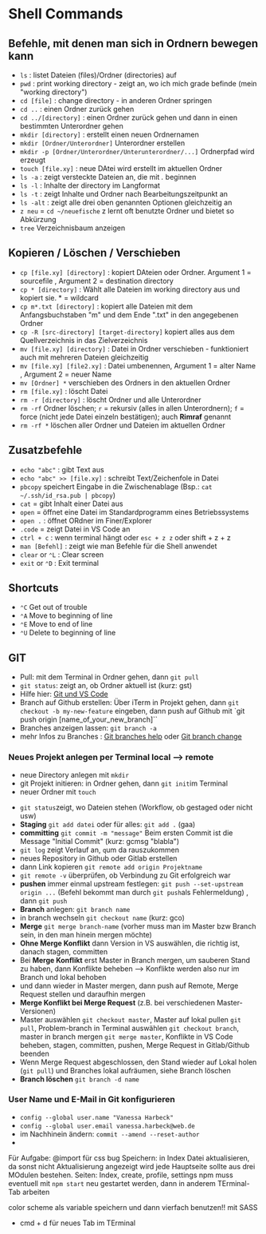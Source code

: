 # Shell Commands

## Befehle, mit denen man sich in Ordnern bewegen kann

- `ls` : listet Dateien (files)/Ordner (directories) auf
- `pwd` : print working directory - zeigt an, wo ich mich grade befinde (mein "working directory")
- `cd [file]` : change directory - in anderen Ordner springen
- `cd ..` : einen Ordner zurück gehen
- `cd ../[directory]` : einen Ordner zurück gehen und dann in einen bestimmten Unterordner gehen
- `mkdir [directory]` : erstellt einen neuen Ordnernamen
- `mkdir [Ordner/Unterordner]` Unterordner erstellen
- `mkdir -p [Ordner/Unterordner/Unterunterordner/...]` Ordnerpfad wird erzeugt
- `touch [file.xy]` : neue DAtei wird erstellt im aktuellen Ordner
- `ls -a` : zeigt versteckte Dateien an, die mit _._ beginnen
- `ls -l` : Inhalte der directory im Langformat
- `ls -t` : zeigt Inhalte und Ordner nach Bearbeitungszeitpunkt an
- `ls -alt` : zeigt alle drei oben genannten Optionen gleichzeitig an
- `z neu` = `cd ~/neuefische` z lernt oft benutzte Ordner und bietet so Abkürzung
- `tree` Verzeichnisbaum anzeigen

## Kopieren / Löschen / Verschieben

- `cp [file.xy] [directory]` : kopiert DAteien oder Ordner. Argument 1 = sourcefile , Argument 2 = destination directory
- `cp * [directory]` : Wählt alle Dateien im working directory aus und kopiert sie. \* = wildcard
- `cp m*.txt [directory]` : kopiert alle Dateien mit dem Anfangsbuchstaben "m" und dem Ende ".txt" in den angegebenen Ordner
- `cp -R [src-directory] [target-directory]` kopiert alles aus dem Quellverzeichnis in das Zielverzeichnis
- `mv [file.xy] [directory]` : Datei in Ordner verschieben - funktioniert auch mit mehreren Dateien gleichzeitig
- `mv [file.xy] [file2.xy]` : Datei umbenennen, Argument 1 = alter Name , Argument 2 = neuer Name
- `mv [Ordner] *` verschieben des Ordners in den aktuellen Ordner
- `rm [file.xy]` : löscht Datei
- `rm -r [directory]` : löscht Ordner und alle Unterordner
- `rm -rf` Ordner löschen; `r` = rekursiv (alles in allen Unterordnern); `f` = force (nicht jede Datei einzeln bestätigen); auch **Rimraf** genannt
- `rm -rf *` löschen aller Ordner und Dateien im aktuellen Ordner

## Zusatzbefehle

- `echo "abc"` : gibt Text aus
- `echo "abc" >> [file.xy]` : schreibt Text/Zeichenfole in Datei
- `pbcopy` speichert Eingabe in die Zwischenablage (Bsp.: `cat ~/.ssh/id_rsa.pub | pbcopy`)
- `cat` = gibt Inhalt einer Datei aus
- `open` = öffnet eine Datei im Standardprogramm eines Betriebssystems
- `open .` : öffnet ORdner im Finer/Explorer
- `.code` = zeigt Datei in VS Code an
- `ctrl + c` : wenn terminal hängt oder `esc + z z` oder shift + z + z
- `man [Befehl]` : zeigt wie man Befehle für die Shell anwendet
- `clear` or `⌃L` : Clear screen
- `exit` or `⌃D` : Exit terminal

## Shortcuts

- `⌃C` Get out of trouble
- `⌃A` Move to beginning of line
- `⌃E` Move to end of line
- `⌃U` Delete to beginning of line

## GIT

- Pull: mit dem Terminal in Ordner gehen, dann `git pull`
- `git status`: zeigt an, ob Ordner aktuell ist (kurz: gst)
- Hilfe hier: [Git und VS Code](https://herwig.de/anleitungen/entwicklung/gitlab/workflow-vscode-git-gitlab.html#branch-von-mehreren-standorten-bearbeiten)
- Branch auf Github erstellen: Über iTerm in Projekt gehen, dann `git checkout -b my-new-feature` eingeben, dann push auf Github mit `git push origin [name_of_your_new_branch]``
- Branches anzeigen lassen: `git branch -a`
- mehr Infos zu Branches : [Git branches help](https://github.com/Kunena/Kunena-Forum/wiki/Create-a-new-branch-with-git-and-manage-branches) oder [Git branch change](https://backlog.com/git-tutorial/branching/switch-branch/)

### Neues Projekt anlegen per Terminal local --> remote

- neue Directory anlegen mit `mkdir`
- git Projekt initieren: in Ordner gehen, dann `git init`im Terminal
- neuer Ordner mit `touch`

* `git status`zeigt, wo Dateien stehen (Workflow, ob gestaged oder nicht usw)
* **Staging** `git add datei` oder für alles: `git add .` (gaa)
* **committing** `git commit -m "message"` Beim ersten Commit ist die Message "Initial Commit" (kurz: gcmsg "blabla")
* `git log` zeigt Verlauf an, `q`um da rauszukommen
* neues Repository in Github oder Gitlab erstellen
* dann Link kopieren `git remote add origin Projektname`
* `git remote -v` überprüfen, ob Verbindung zu Git erfolgreich war
* **pushen** immer einmal upstream festlegen: `git push --set-upstream origin ...` (Befehl bekommt man durch `git push`als Fehlermeldung) , dann `git push`
* **Branch** anlegen: `git branch name`
* in branch wechseln `git checkout name` (kurz: gco)
* **Merge** `git merge branch-name` (vorher muss man im Master bzw Branch sein, in den man hinein mergen möchte)
* **Ohne Merge Konflikt** dann Version in VS auswählen, die richtig ist, danach stagen, committen
* Bei **Merge Konflikt** erst Master in Branch mergen, um sauberen Stand zu haben, dann Konflikte beheben --> Konflikte werden also nur im Branch und lokal behoben
* und dann wieder in Master mergen, dann push auf Remote, Merge Request stellen und daraufhin mergen
* **Merge Konflikt bei Merge Request** (z.B. bei verschiedenen Master-Versionen)
* Master auswählen `git checkout master`, Master auf lokal pullen `git pull`, Problem-branch in Terminal auswählen `git checkout branch`, master in branch mergen `git merge master`, Konflikte in VS Code beheben, stagen, committen, pushen, Merge Request in Gitlab/Github beenden
* Wenn Merge Request abgeschlossen, den Stand wieder auf Lokal holen (`git pull`) und Branches lokal aufräumen, siehe Branch löschen
* **Branch löschen** `git branch -d name`

### User Name und E-Mail in Git konfigurieren

- `config --global user.name "Vanessa Harbeck"`
- `config --global user.email vanessa.harbeck@web.de`
- im Nachhinein ändern: `commit --amend --reset-author`
-

Für Aufgabe:
@import für css
bug Speichern: in Index Datei aktualisieren, da sonst nicht Aktualisierung angezeigt wird
jede Hauptseite sollte aus drei MOdulen bestehen. Seiten: Index, create, profile, settings
npm muss eventuell mit `npm start` neu gestartet werden, dann in anderem TErminal-Tab arbeiten

color scheme als variable speichern und dann vierfach benutzen!! mit SASS

- cmd + d für neues Tab im TErminal
